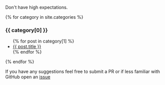 Don't have high expectations.

{% for category in site.categories %}
  <h3>{{ category[0] }}</h3>
  <ul>
    {% for post in category[1] %}
      <li><a href="{{ post.url }}">{{ post.title }}</a></li>
    {% endfor %}
  </ul>
{% endfor %}

If you have any suggestions feel free to submit a PR or if less familiar with GitHub open an [issue](https://github.com/iCalculated/2019Notes/issues/new)